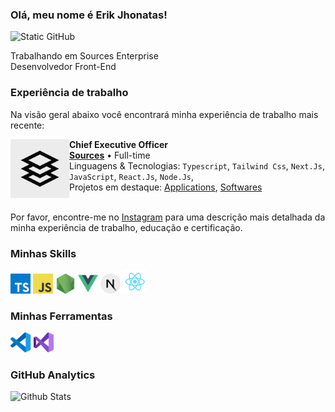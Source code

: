 

### Olá, meu nome é Erik Jhonatas!

<img src="https://img.shields.io/static/v1?label=Overview&message=Erlckz&color=f8efd4&style=for-the-badge&logo=GitHub" alt="Static GitHub">

<p>Trabalhando em Sources Enterprise<br/>Desenvolvedor Front-End</p>





### Experiência de trabalho

Na visão geral abaixo você encontrará minha experiência de trabalho mais recente:

[<img align="left" height="94px" width="94px" alt="Sources" src="/assets/Logo.png"/>](https://www.sources.com/)

**Chief Executive Officer** \
[**Sources**](https://www.sources.com/) • Full-time \
Linguagens & Tecnologias: `Typescript`, `Tailwind Css`, `Next.Js`, `JavaScript`, `React.Js`, `Node.Js`,\
Projetos em destaque: [Applications](https://www.sources.com/), [Softwares](<https://www.sources.com/>)
<br/>
<br/>

Por favor, encontre-me no [Instagram](https://www.instagram.com/erlckz/) para uma descrição mais detalhada da minha experiência de trabalho, educação e certificação.





###  Minhas Skills

<code><img height="32" src="https://raw.githubusercontent.com/github/explore/80688e429a7d4ef2fca1e82350fe8e3517d3494d/topics/typescript/typescript.png" alt="Typescript"/></code>
<code><img height="32" src="https://raw.githubusercontent.com/github/explore/80688e429a7d4ef2fca1e82350fe8e3517d3494d/topics/javascript/javascript.png" alt="Javascript"/></code>
<code><img height="32" src="https://raw.githubusercontent.com/github/explore/80688e429a7d4ef2fca1e82350fe8e3517d3494d/topics/nodejs/nodejs.png" alt="Nodejs"/></code>
<code><img height="32" src="https://raw.githubusercontent.com/github/explore/80688e429a7d4ef2fca1e82350fe8e3517d3494d/topics/vue/vue.png" alt="Vue"/></code>
<code><img height="32" src="assets/Mask group.png" alt="NextJs"/></code>
<code><img height="38" src="https://raw.githubusercontent.com/github/explore/80688e429a7d4ef2fca1e82350fe8e3517d3494d/topics/react/react.png" alt="React"/></code>





###  Minhas Ferramentas

<code><img height="32" src="assets/Group 65.png" alt="Vscode"/></code>
<code><img height="32" src="assets/Group 66.png" alt="vStudio"/></code>







###  GitHub Analytics

  <tr>
    <td>
      <img
        align="left"
        src="https://github-readme-stats.vercel.app/api?username=erlckz&theme=dark&hide_border=false&include_all_commits=true"
        alt="Github Stats"
      />
    </td>
   </tr>

